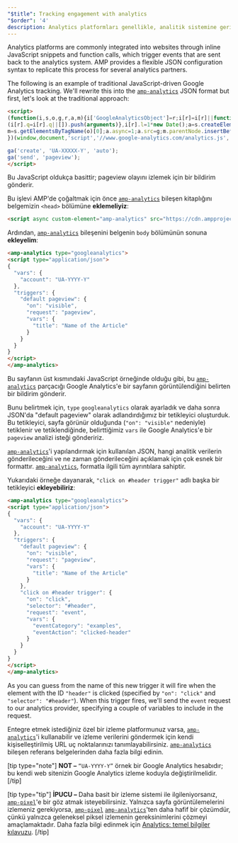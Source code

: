 ```yaml
---
"$title": Tracking engagement with analytics
"$order": '4'
description: Analytics platformları genellikle, analitik sistemine geri gönderilen olayları tetikleyen satır içi JavaScript parçacıkları ve işlev çağrıları aracılığıyla web sitelerine entegre edilir.
---
```


Analytics platforms are commonly integrated into websites through inline JavaScript snippets and function calls, which trigger events that are sent back to the analytics system. AMP provides a flexible JSON configuration syntax to replicate this process for several analytics partners.

The following is an example of traditional JavaScript-driven Google Analytics tracking. We'll rewrite this into the [`amp-analytics`](../../../../documentation/components/reference/amp-analytics.md) JSON format but first, let's look at the traditional approach:

```html
<script>
(function(i,s,o,g,r,a,m){i['GoogleAnalyticsObject']=r;i[r]=i[r]||function(){
(i[r].q=i[r].q||[]).push(arguments)},i[r].l=1*new Date();a=s.createElement(o),
m=s.getElementsByTagName(o)[0];a.async=1;a.src=g;m.parentNode.insertBefore(a,m)
})(window,document,'script','//www.google-analytics.com/analytics.js','ga');

ga('create', 'UA-XXXXX-Y', 'auto');
ga('send', 'pageview');
</script>
```

Bu JavaScript oldukça basittir; pageview olayını izlemek için bir bildirim gönderir.

Bu işlevi AMP'de çoğaltmak için önce [`amp-analytics`](../../../../documentation/components/reference/amp-analytics.md) bileşen kitaplığını belgemizin `<head>` bölümüne **eklemeliyiz**:

```html
<script async custom-element="amp-analytics" src="https://cdn.ampproject.org/v0/amp-analytics-0.1.js"></script>
```

Ardından, [`amp-analytics`](../../../../documentation/components/reference/amp-analytics.md) bileşenini belgenin `body` bölümünün sonuna **ekleyelim**:

```html
<amp-analytics type="googleanalytics">
<script type="application/json">
{
  "vars": {
    "account": "UA-YYYY-Y"
  },
  "triggers": {
    "default pageview": {
      "on": "visible",
      "request": "pageview",
      "vars": {
        "title": "Name of the Article"
      }
    }
  }
}
</script>
</amp-analytics>
```

Bu sayfanın üst kısmındaki JavaScript örneğinde olduğu gibi, bu [`amp-analytics`](../../../../documentation/components/reference/amp-analytics.md) parçacığı Google Analytics'e bir sayfanın görüntülendiğini belirten bir bildirim gönderir.

Bunu belirtmek için, `type`  `googleanalytics` olarak ayarladık ve daha sonra JSON'da "default pageview" olarak adlandırdığımız bir tetikleyici oluşturduk. Bu tetikleyici, sayfa görünür olduğunda (`"on": "visible"` nedeniyle) tetiklenir ve tetiklendiğinde, belirttiğimiz `vars` ile Google Analytics'e bir `pageview` analizi isteği göndeririz.

[`amp-analytics`](../../../../documentation/components/reference/amp-analytics.md)'i yapılandırmak için kullanılan JSON, hangi analitik verilerin gönderileceğini ve ne zaman gönderileceğini açıklamak için çok esnek bir formattır. [`amp-analytics`](../../../../documentation/components/reference/amp-analytics.md), formatla ilgili tüm ayrıntılara sahiptir.

Yukarıdaki örneğe dayanarak, `"click on #header trigger"` adlı başka bir tetikleyici **ekleyebiliriz**:

```html
<amp-analytics type="googleanalytics">
<script type="application/json">
{
  "vars": {
    "account": "UA-YYYY-Y"
  },
  "triggers": {
    "default pageview": {
      "on": "visible",
      "request": "pageview",
      "vars": {
        "title": "Name of the Article"
      }
    },
    "click on #header trigger": {
      "on": "click",
      "selector": "#header",
      "request": "event",
      "vars": {
        "eventCategory": "examples",
        "eventAction": "clicked-header"
      }
    }
  }
}
</script>
</amp-analytics>
```

As you can guess from the name of this new trigger it will fire when the element with the ID `"header"` is clicked (specified by `"on": "click"` and `"selector": "#header"`).  When this trigger fires, we'll send the `event` request to our analytics provider, specifying a couple of variables to include in the request.

Entegre etmek istediğiniz özel bir izleme platformunuz varsa, [`amp-analytics`](../../../../documentation/components/reference/amp-analytics.md)'i kullanabilir ve izleme verilerini göndermek için kendi kişiselleştirilmiş URL uç noktalarınızı tanımlayabilirsiniz. [`amp-analytics`](../../../../documentation/components/reference/amp-analytics.md) bileşen referans belgelerinden daha fazla bilgi edinin.

[tip type="note"] **NOT –**  `“UA-YYYY-Y”` örnek bir Google Analytics hesabıdır; bu kendi web sitenizin Google Analytics izleme koduyla değiştirilmelidir. [/tip]

[tip type="tip"] **İPUCU –** Daha basit bir izleme sistemi ile ilgileniyorsanız, [`amp-pixel`](../../../../documentation/components/reference/amp-pixel.md)'e bir göz atmak isteyebilirsiniz. Yalnızca sayfa görüntülemelerini izlemeniz gerekiyorsa, [`amp-pixel`](../../../../documentation/components/reference/amp-pixel.md) [`amp-analytics`](../../../../documentation/components/reference/amp-analytics.md)'ten daha hafif bir çözümdür, çünkü yalnızca geleneksel piksel izlemenin gereksinimlerini çözmeyi amaçlamaktadır. Daha fazla bilgi edinmek için [Analytics: temel bilgiler kılavuzu](../../../../documentation/guides-and-tutorials/optimize-measure/configure-analytics/analytics_basics.md). [/tip]
